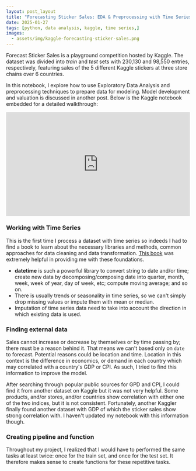 ```yaml
---
layout: post_layout
title: "Forecasting Sticker Sales: EDA & Preprocessing with Time Series"
date: 2025-01-27
tags: [python, data analysis, kaggle, time series,]
images:
  - assets/img/kaggle-forecasting-sticker-sales.png
---
```


Forecast Sticker Sales is a playground competition hosted by Kaggle. The dataset was divided into *train* and *test* sets with 230,130 and 98,550 entries, respectively, featuring sales of the 5 different Kaggle stickers at three store chains over 6 countries.

In this notebook, I explore how to use Exploratory Data Analysis and preprocessing techniques to prepare data for modeling. Model development and valuation is discussed in another post. Below is the Kaggle notebook embedded for a detailed walkthrough:

<div class="responsive-iframe">
  <iframe 
    src="https://nbviewer.org/github/Hoale2908/kaggle_forecasting_sticker_sales/blob/main/forecasting-sticker-sales-eda-preprocessing.ipynb"
    frameborder="0" 
    allowfullscreen>
  </iframe>
</div>

<style>
  .responsive-iframe {
    width: 100%;
    height: 0;
    padding-bottom: 56.25%; /* 16:9 Aspect Ratio */
    position: relative;
  }
  .responsive-iframe iframe {
    position: absolute;
    top: 0;
    left: 0;
    width: 100%;
    height: 100%;
  }
</style>

### Working with Time Series

This is the first time I process a dataset with time series so indeeds I had to find a book to learn about the necessary libraries and methods, common approaches for data cleaning and data transformation. [This book]() was extremely helpful in providing me with these foundations. 

- **datetime** is such a powerful library to convert string to date and/or time; create new data by decomposing/composing date into quarter, month, week, week of year, day of week, etc; compute moving average; and so on.
- There is usually trends or seasonality in time series, so we can't simply drop missing values or impute them with mean or median.
- Imputation of time series data need to take into account the direction in which existing data is used.

### Finding external data

Sales cannot increase or decrease by themselves or by time passing by; there must be a reason behind it. That means we can't based only on `date` to forecast. Potential reasons could be location and time. Location in this context is the difference in economics, or demand in each country which may correlated with a country's GDP or CPI. As such, I tried to find this information to improve the model. 

After searching through popular public sources for GPD and CPI, I could find it from another dataset on Kaggle but it was not very helpful. Some products, and/or stores, and/or countries show correlation with either one of the two indices, but it is not consistent. Fortunately, another Kaggler finally found another dataset with GDP of which the sticker sales show strong correlation with. I haven't updated my notebook with this information though.

### Creating pipeline and function

Throughout my project, I realized that I would have to performed the same tasks at least twice: once for the train set, and once for the test set. It therefore makes sense to create functions for these repetitive tasks. 